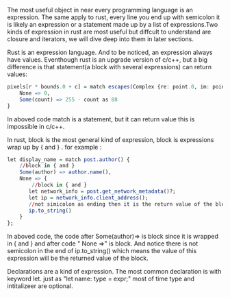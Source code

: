 The most useful object in near every programming language is an expression. The same apply to rust, every line you end up with semicolon it is likely an expression or a statement made up by a list of expressions.Two kinds of 
expression in rust are most useful but diffcult to understand are closure and iterators, we will dive deep into them in later sections.

Rust is an expression language. And to be noticed, an expression always have values. Eventhough rust is an upgrade version of c/c++, but a big difference is that statement(a block with several expressions) can return values:
```r
pixels[r * bounds.0 + c] = match escapes(Complex {re: point.0, im: point.1}, 255) {
    None => 0,
    Some(count) => 255 - count as 88
}
```
In aboved code match is a statement, but it can return value this is impossible in c/c++. 

In rust, block is the most general kind of expression, block is expressions wrap up by { and } . for example :
```r
let display_name = match post.author() {
    //block in { and }
    Some(author) => author.name(),
    None => {
        //block in { and }
       let network_info = post.get_network_metadata()?;
       let ip = network_info.client_address();
       //not simicolon as ending then it is the return value of the block
       ip.to_string()
    }
};
```
In aboved code, the code after Some(author)=> is block since it is wrapped in { and } and after code " None =>" is block. And notice there is not semicolon in the end of ip.to_string() which means the value of this expression
will be the returned value of the block.

Declarations are a kind of expression. The most common declaration is with keyword let. just as "let name: type = expr;" most of time type and intitalizeer are optional.
